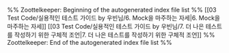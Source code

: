 %% Zoottelkeeper: Beginning of the autogenerated index file list  %%
 [[03 Test Code/실용적인 테스트 가이드 by 우빈님/6. Mock을 마주하는 자세|6. Mock을 마주하는 자세]]
 [[03 Test Code/실용적인 테스트 가이드 by 우빈님/7. 더 나은 테스트를 작성하기 위한 구체적 조언|7. 더 나은 테스트를 작성하기 위한 구체적 조언]]
%% Zoottelkeeper: End of the autogenerated index file list  %%
